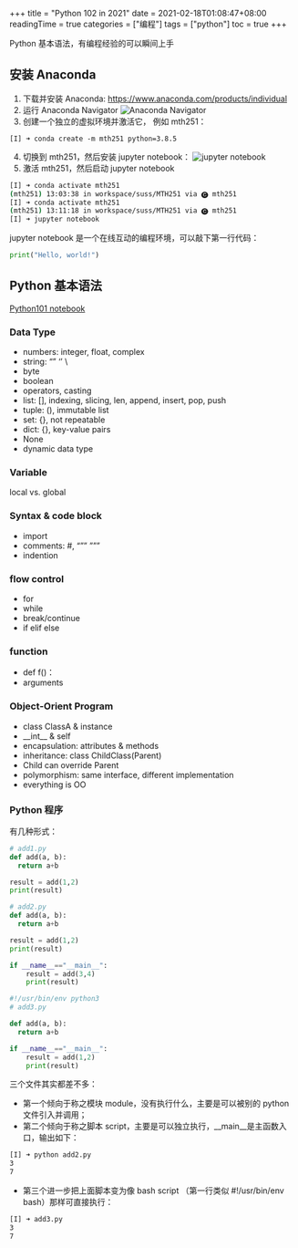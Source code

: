 +++
title = "Python 102 in 2021"
date = 2021-02-18T01:08:47+08:00
readingTime = true
categories = ["编程"]
tags = ["python"]
toc = true
+++

Python 基本语法，有编程经验的可以瞬间上手

<!--more-->

## 安装 Anaconda

1. 下载并安装 Anaconda: https://www.anaconda.com/products/individual
2. 运行 Anaconda Navigator
   ![Anaconda Navigator](/images/python101/anaconda-navigator.png#center)
3. 创建一个独立的虚拟环境并激活它， 例如 mth251：

```
[I] ➜ conda create -m mth251 python=3.8.5
```

4. 切换到 mth251，然后安装 jupyter notebook：
   ![jupyter notebook](/images/python101/jupyter-notebook.png#center)
5. 激活 mth251，然后启动 jupyter notebook

```bash
[I] ➜ conda activate mth251
(mth251) 13:03:38 in workspace/suss/MTH251 via 🅒 mth251
[I] ➜ conda activate mth251
(mth251) 13:11:18 in workspace/suss/MTH251 via 🅒 mth251
[I] ➜ jupyter notebook
```

jupyter notebook 是一个在线互动的编程环境，可以敲下第一行代码：

```python
print("Hello, world!")
```

## Python 基本语法

[Python101 notebook](/resources/python101.ipynb)

### Data Type

-   numbers: integer, float, complex
-   string: “” ‘’ \
-   byte
-   boolean
-   operators, casting
-   list: [], indexing, slicing, len, append, insert, pop, push
-   tuple: (), immutable list
-   set: {}, not repeatable
-   dict: {}, key-value pairs
-   None
-   dynamic data type

### Variable

local vs. global

### Syntax & code block

-   import
-   comments: #, “”” ”””
-   indention

### flow control

-   for
-   while
-   break/continue
-   if elif else

### function

-   def f()：
-   arguments

### Object-Orient Program

-   class ClassA & instance
-   \_\_int\_\_ & self
-   encapsulation: attributes & methods
-   inheritance: class ChildClass(Parent)
-   Child can override Parent
-   polymorphism: same interface, different implementation
-   everything is OO

### Python 程序

有几种形式：

```python
# add1.py
def add(a, b):
  return a+b

result = add(1,2)
print(result)
```

```python
# add2.py
def add(a, b):
  return a+b

result = add(1,2)
print(result)

if __name__=="__main__":
    result = add(3,4)
    print(result)
```

```python
#!/usr/bin/env python3
# add3.py

def add(a, b):
  return a+b

if __name__=="__main__":
    result = add(1,2)
    print(result)
```

三个文件其实都差不多：

-   第一个倾向于称之模块 module，没有执行什么，主要是可以被别的 python 文件引入并调用；
-   第二个倾向于称之脚本 script，主要是可以独立执行，\_\_main\_\_是主函数入口，输出如下：

```bash
[I] ➜ python add2.py
3
7
```

-   第三个进一步把上面脚本变为像 bash script （第一行类似 #!/usr/bin/env bash）那样可直接执行：

```bash
[I] ➜ add3.py
3
7
```
